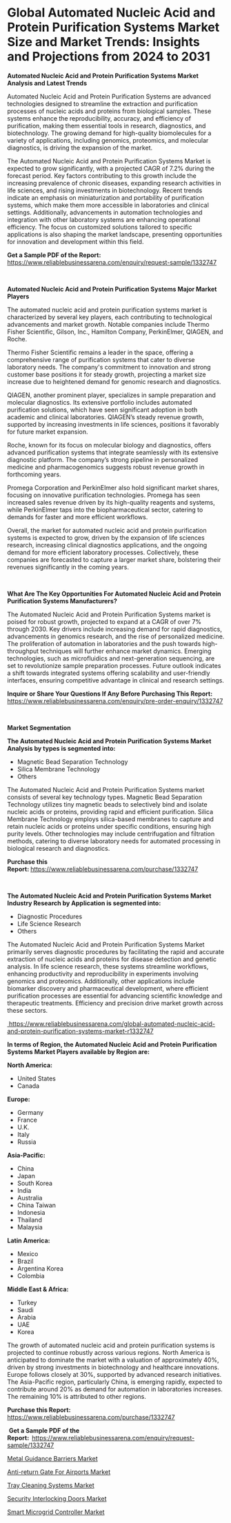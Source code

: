 <p><h1>Global Automated Nucleic Acid and Protein Purification Systems Market Size and Market Trends: Insights and Projections from 2024 to 2031</h1></p><p><strong>Automated Nucleic Acid and Protein Purification Systems Market Analysis and Latest Trends</strong></p>
<p><p>Automated Nucleic Acid and Protein Purification Systems are advanced technologies designed to streamline the extraction and purification processes of nucleic acids and proteins from biological samples. These systems enhance the reproducibility, accuracy, and efficiency of purification, making them essential tools in research, diagnostics, and biotechnology. The growing demand for high-quality biomolecules for a variety of applications, including genomics, proteomics, and molecular diagnostics, is driving the expansion of the market.</p><p>The Automated Nucleic Acid and Protein Purification Systems Market is expected to grow significantly, with a projected CAGR of 7.2% during the forecast period. Key factors contributing to this growth include the increasing prevalence of chronic diseases, expanding research activities in life sciences, and rising investments in biotechnology. Recent trends indicate an emphasis on miniaturization and portability of purification systems, which make them more accessible in laboratories and clinical settings. Additionally, advancements in automation technologies and integration with other laboratory systems are enhancing operational efficiency. The focus on customized solutions tailored to specific applications is also shaping the market landscape, presenting opportunities for innovation and development within this field.</p></p>
<p><strong>Get a Sample PDF of the Report:&nbsp;</strong> <a href="https://www.reliablebusinessarena.com/enquiry/request-sample/1332747?utm_campaign=1580&utm_medium=2&utm_source=Github&utm_content=ia&utm_term=12102024&utm_id=automated-nucleic-acid-and-protein-purification-systems">https://www.reliablebusinessarena.com/enquiry/request-sample/1332747</a></p>
<p>&nbsp;</p>
<p><strong>Automated Nucleic Acid and Protein Purification Systems Major Market Players</strong></p>
<p><p>The automated nucleic acid and protein purification systems market is characterized by several key players, each contributing to technological advancements and market growth. Notable companies include Thermo Fisher Scientific, Gilson, Inc., Hamilton Company, PerkinElmer, QIAGEN, and Roche.</p><p>Thermo Fisher Scientific remains a leader in the space, offering a comprehensive range of purification systems that cater to diverse laboratory needs. The company's commitment to innovation and strong customer base positions it for steady growth, projecting a market size increase due to heightened demand for genomic research and diagnostics.</p><p>QIAGEN, another prominent player, specializes in sample preparation and molecular diagnostics. Its extensive portfolio includes automated purification solutions, which have seen significant adoption in both academic and clinical laboratories. QIAGEN’s steady revenue growth, supported by increasing investments in life sciences, positions it favorably for future market expansion.</p><p>Roche, known for its focus on molecular biology and diagnostics, offers advanced purification systems that integrate seamlessly with its extensive diagnostic platform. The company’s strong pipeline in personalized medicine and pharmacogenomics suggests robust revenue growth in forthcoming years.</p><p>Promega Corporation and PerkinElmer also hold significant market shares, focusing on innovative purification technologies. Promega has seen increased sales revenue driven by its high-quality reagents and systems, while PerkinElmer taps into the biopharmaceutical sector, catering to demands for faster and more efficient workflows.</p><p>Overall, the market for automated nucleic acid and protein purification systems is expected to grow, driven by the expansion of life sciences research, increasing clinical diagnostics applications, and the ongoing demand for more efficient laboratory processes. Collectively, these companies are forecasted to capture a larger market share, bolstering their revenues significantly in the coming years.</p></p>
<p>&nbsp;</p>
<p><strong>What Are The Key Opportunities For Automated Nucleic Acid and Protein Purification Systems Manufacturers?</strong></p>
<p><p>The Automated Nucleic Acid and Protein Purification Systems market is poised for robust growth, projected to expand at a CAGR of over 7% through 2030. Key drivers include increasing demand for rapid diagnostics, advancements in genomics research, and the rise of personalized medicine. The proliferation of automation in laboratories and the push towards high-throughput techniques will further enhance market dynamics. Emerging technologies, such as microfluidics and next-generation sequencing, are set to revolutionize sample preparation processes. Future outlook indicates a shift towards integrated systems offering scalability and user-friendly interfaces, ensuring competitive advantage in clinical and research settings.</p></p>
<p><strong>Inquire or Share Your Questions If Any Before Purchasing This Report:</strong> <a href="https://www.reliablebusinessarena.com/enquiry/pre-order-enquiry/1332747?utm_campaign=1580&utm_medium=2&utm_source=Github&utm_content=ia&utm_term=12102024&utm_id=automated-nucleic-acid-and-protein-purification-systems">https://www.reliablebusinessarena.com/enquiry/pre-order-enquiry/1332747</a></p>
<p>&nbsp;</p>
<p><strong>Market Segmentation</strong></p>
<p><strong>The Automated Nucleic Acid and Protein Purification Systems Market Analysis by types is segmented into:</strong></p>
<p><ul><li>Magnetic Bead Separation Technology</li><li>Silica Membrane Technology</li><li>Others</li></ul></p>
<p><p>The Automated Nucleic Acid and Protein Purification Systems market consists of several key technology types. Magnetic Bead Separation Technology utilizes tiny magnetic beads to selectively bind and isolate nucleic acids or proteins, providing rapid and efficient purification. Silica Membrane Technology employs silica-based membranes to capture and retain nucleic acids or proteins under specific conditions, ensuring high purity levels. Other technologies may include centrifugation and filtration methods, catering to diverse laboratory needs for automated processing in biological research and diagnostics.</p></p>
<p><strong>Purchase this Report:&nbsp;</strong><a href="https://www.reliablebusinessarena.com/purchase/1332747?utm_campaign=1580&utm_medium=2&utm_source=Github&utm_content=ia&utm_term=12102024&utm_id=automated-nucleic-acid-and-protein-purification-systems">https://www.reliablebusinessarena.com/purchase/1332747</a></p>
<p>&nbsp;</p>
<p><strong>The Automated Nucleic Acid and Protein Purification Systems Market Industry Research by Application is segmented into:</strong></p>
<p><ul><li>Diagnostic Procedures</li><li>Life Science Research</li><li>Others</li></ul></p>
<p><p>The Automated Nucleic Acid and Protein Purification Systems Market primarily serves diagnostic procedures by facilitating the rapid and accurate extraction of nucleic acids and proteins for disease detection and genetic analysis. In life science research, these systems streamline workflows, enhancing productivity and reproducibility in experiments involving genomics and proteomics. Additionally, other applications include biomarker discovery and pharmaceutical development, where efficient purification processes are essential for advancing scientific knowledge and therapeutic treatments. Efficiency and precision drive market growth across these sectors.</p></p>
<p><a href="https://www.reliablebusinessarena.com/global-automated-nucleic-acid-and-protein-purification-systems-market-r1332747?utm_campaign=1580&utm_medium=2&utm_source=Github&utm_content=ia&utm_term=12102024&utm_id=automated-nucleic-acid-and-protein-purification-systems">&nbsp;https://www.reliablebusinessarena.com/global-automated-nucleic-acid-and-protein-purification-systems-market-r1332747</a></p>
<p><strong>In terms of Region, the Automated Nucleic Acid and Protein Purification Systems Market Players available by Region are:</strong></p>
<p>
    <p> <strong> North America: </strong>
        <ul>
            <li>United States</li>
            <li>Canada</li>
        </ul>
        </p> 
    <p> <strong> Europe: </strong>
        <ul>
            <li>Germany</li>
            <li>France</li>
            <li>U.K.</li>
            <li>Italy</li>
            <li>Russia</li>
        </ul>
        </p> 
    <p> <strong> Asia-Pacific: </strong>
        <ul>
            <li>China</li>
            <li>Japan</li>
            <li>South Korea</li>
            <li>India</li>
            <li>Australia</li>
            <li>China Taiwan</li>
            <li>Indonesia</li>
            <li>Thailand</li>
            <li>Malaysia</li>
        </ul>
        </p> 
    <p> <strong> Latin America: </strong>
        <ul>
            <li>Mexico</li>
            <li>Brazil</li>
            <li>Argentina Korea</li>
            <li>Colombia</li>
        </ul>
        </p> 
    <p> <strong> Middle East & Africa: </strong>
        <ul>
            <li>Turkey</li>
            <li>Saudi</li>
            <li>Arabia</li>
            <li>UAE</li>
            <li>Korea</li>
        </ul>
    </p>
    </p>
<p><p>The growth of automated nucleic acid and protein purification systems is projected to continue robustly across various regions. North America is anticipated to dominate the market with a valuation of approximately 40%, driven by strong investments in biotechnology and healthcare innovations. Europe follows closely at 30%, supported by advanced research initiatives. The Asia-Pacific region, particularly China, is emerging rapidly, expected to contribute around 20% as demand for automation in laboratories increases. The remaining 10% is attributed to other regions.</p></p>
<p><strong>Purchase this Report: </strong><a href="https://www.reliablebusinessarena.com/purchase/1332747?utm_campaign=1580&utm_medium=2&utm_source=Github&utm_content=ia&utm_term=12102024&utm_id=automated-nucleic-acid-and-protein-purification-systems">https://www.reliablebusinessarena.com/purchase/1332747</a></p>
<p>&nbsp;<strong>Get a Sample PDF of the Report:&nbsp;&nbsp;</strong><a href="https://www.reliablebusinessarena.com/enquiry/request-sample/1332747?utm_campaign=1580&utm_medium=2&utm_source=Github&utm_content=ia&utm_term=12102024&utm_id=automated-nucleic-acid-and-protein-purification-systems">https://www.reliablebusinessarena.com/enquiry/request-sample/1332747</a></p>
<p><strong></strong></p>
<p><p><a href="https://www.linkedin.com/pulse/surfing-metal-guidance-barriers-wave-riding-market-currents-xjbre?utm_campaign=1580&utm_medium=2&utm_source=Github&utm_content=ia&utm_term=12102024&utm_id=automated-nucleic-acid-and-protein-purification-systems">Metal Guidance Barriers Market</a></p><p><a href="https://www.linkedin.com/pulse/anti-return-gate-airports-ecosystem-mapping-innovation-value-chains-dcibf?utm_campaign=1580&utm_medium=2&utm_source=Github&utm_content=ia&utm_term=12102024&utm_id=automated-nucleic-acid-and-protein-purification-systems">Anti-return Gate For Airports Market</a></p><p><a href="https://github.com/JakirUddin651/Market-Research-Report-List-1/blob/main/tray-cleaning-systems-market.md?utm_campaign=1580&utm_medium=2&utm_source=Github&utm_content=ia&utm_term=12102024&utm_id=automated-nucleic-acid-and-protein-purification-systems">Tray Cleaning Systems Market</a></p><p><a href="https://www.linkedin.com/pulse/security-interlocking-doors-market-size-share-competitive-landscape-ucvwf?utm_campaign=1580&utm_medium=2&utm_source=Github&utm_content=ia&utm_term=12102024&utm_id=automated-nucleic-acid-and-protein-purification-systems">Security Interlocking Doors Market</a></p><p><a href="https://github.com/GraceTurner587/Market-Research-Report-List-1/blob/main/smart-microgrid-controller-market.md?utm_campaign=1580&utm_medium=2&utm_source=Github&utm_content=ia&utm_term=12102024&utm_id=automated-nucleic-acid-and-protein-purification-systems">Smart Microgrid Controller Market</a></p></p>